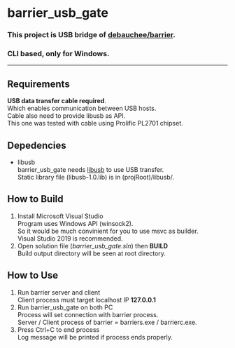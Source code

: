 # barrier_usb_gate
### This project is USB bridge of [debauchee/barrier](https://github.com/debauchee/barrier).  
### CLI based, only for Windows.  
---

## Requirements
__USB data transfer cable required__.  
Which enables communication between USB hosts.  
Cable also need to provide libusb as API.  
This one was tested with cable using Prolific PL2701 chipset.

## Depedencies
- libusb  
barrier_usb_gate needs [libusb](https://libusb.info/) to use USB transfer.  
Static library file (libusb-1.0.lib) is in (projRoot)/libusb/.  

## How to Build
1. Install Microsoft Visual Studio  
Program uses Windows API (winsock2).  
So it would be much convinient for you to use msvc as builder.  
Visual Studio 2019 is recommended.  
2. Open solution file (_barrier_usb_gate.sln_) then __BUILD__  
Build output directory will be seen at root directory.  

## How to Use
1. Run barrier server and client  
Client process must target localhost IP __127.0.0.1__  
2. Run barrier_usb_gate on both PC  
Process will set connection with barrier process.  
Server / Client process of barrier = barriers.exe / barrierc.exe.  
3. Press Ctrl+C to end process  
Log message will be printed if process ends properly. 